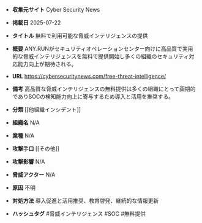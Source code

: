 - **収集元サイト**
Cyber Security News

- **掲載日**
2025-07-22

- **タイトル**
無料で利用可能な脅威インテリジェンスの提供

- **概要**
ANY.RUNがセキュリティオペレーションセンター向けに高品質で実用的な脅威インテリジェンスを無料で提供開始し多くの組織のセキュリティ対応能力向上が期待される。

- **URL**
https://cybersecuritynews.com/free-threat-intelligence/

- **備考**
高品質な脅威インテリジェンスの無料提供は多くの組織にとって画期的でありSOCの検知能力向上に寄与するため導入と活用を推奨する。

- **分類**
[[他組織インシデント]]

- **組織名**
N/A

- **業種**
N/A

- **攻撃手口**
[[その他]]

- **攻撃影響**
N/A

- **脅威アクター**
N/A

- **原因**
不明

- **対処方法**
導入促進と活用推奨、教育啓発、継続的な情報更新

- **ハッシュタグ**
#脅威インテリジェンス #SOC #無料提供
